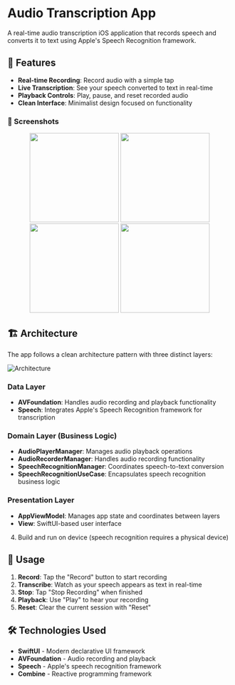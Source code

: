 # Audio Transcription App

A real-time audio transcription iOS application that records speech and converts it to text using Apple's Speech Recognition framework.

## 🎯 Features

- **Real-time Recording**: Record audio with a simple tap
- **Live Transcription**: See your speech converted to text in real-time
- **Playback Controls**: Play, pause, and reset recorded audio
- **Clean Interface**: Minimalist design focused on functionality

### 📱 Screenshots
<p align="center">
  <img src="https://github.com/user-attachments/assets/83cfcfe3-a2a4-4bb2-86c9-799227656022" width=200>
  <img src="https://github.com/user-attachments/assets/b0a183f9-f8f1-42ad-923c-6098b92084ea" width=200>
  <img src="https://github.com/user-attachments/assets/95bf9ceb-f294-4df3-8bff-4c4fee969da8" width=200>
  <img src="https://github.com/user-attachments/assets/65fc0896-ffef-4b93-8a21-4496170f23fe" width=200>
</p>

## 🏗️ Architecture

The app follows a clean architecture pattern with three distinct layers:

![Architecture](https://github.com/user-attachments/assets/e7f50110-fde8-4cf6-9175-1cf8e019599b)


### Data Layer
- **AVFoundation**: Handles audio recording and playback functionality
- **Speech**: Integrates Apple's Speech Recognition framework for transcription

### Domain Layer (Business Logic)
- **AudioPlayerManager**: Manages audio playback operations
- **AudioRecorderManager**: Handles audio recording functionality  
- **SpeechRecognitionManager**: Coordinates speech-to-text conversion
- **SpeechRecognitionUseCase**: Encapsulates speech recognition business logic

### Presentation Layer
- **AppViewModel**: Manages app state and coordinates between layers
- **View**: SwiftUI-based user interface

4. Build and run on device (speech recognition requires a physical device)

## 🚀 Usage

1. **Record**: Tap the "Record" button to start recording
2. **Transcribe**: Watch as your speech appears as text in real-time
3. **Stop**: Tap "Stop Recording" when finished
4. **Playback**: Use "Play" to hear your recording
5. **Reset**: Clear the current session with "Reset"

## 🛠️ Technologies Used

- **SwiftUI** - Modern declarative UI framework
- **AVFoundation** - Audio recording and playback
- **Speech** - Apple's speech recognition framework
- **Combine** - Reactive programming framework
